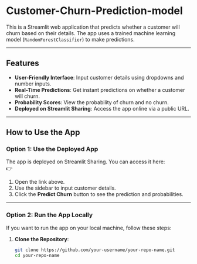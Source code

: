 # Customer-Churn-Prediction-model

This is a Streamlit web application that predicts whether a customer will churn based on their details. The app uses a trained machine learning model (`RandomForestClassifier`) to make predictions.

---

## **Features**
- **User-Friendly Interface**: Input customer details using dropdowns and number inputs.
- **Real-Time Predictions**: Get instant predictions on whether a customer will churn.
- **Probability Scores**: View the probability of churn and no churn.
- **Deployed on Streamlit Sharing**: Access the app online via a public URL.

---

## **How to Use the App**

### **Option 1: Use the Deployed App**
The app is deployed on Streamlit Sharing. You can access it here:  
👉 

1. Open the link above.
2. Use the sidebar to input customer details.
3. Click the **Predict Churn** button to see the prediction and probabilities.

---

### **Option 2: Run the App Locally**
If you want to run the app on your local machine, follow these steps:

1. **Clone the Repository**:
   ```bash
   git clone https://github.com/your-username/your-repo-name.git
   cd your-repo-name
